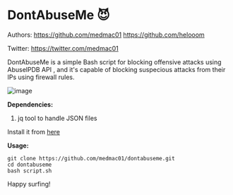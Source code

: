 # DontAbuseMe 😈

Authors:
https://github.com/medmac01
https://github.com/helooom

Twitter:
https://twitter.com/medmac01

DontAbuseMe is a simple Bash script for blocking offensive attacks using AbuselPDB API , and it's capable of blocking suspecious attacks from their IPs using firewall rules.

![image](https://user-images.githubusercontent.com/56129562/121762204-5fbaa880-cb2c-11eb-99f3-d8bd4f11ca46.png)


**Dependencies:**

1. jq tool to handle JSON files

Install it from [here](https://stedolan.github.io/jq/download/)


**Usage:**

```
git clone https://github.com/medmac01/dontabuseme.git
cd dontabuseme
bash script.sh

```

Happy surfing! 


